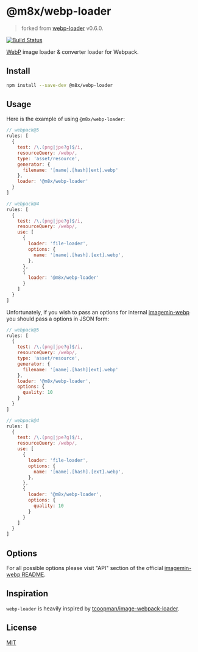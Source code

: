 # @m8x/webp-loader

> forked from [webp-loader](https://www.npmjs.com/package/webp-loader) v0.6.0.

[![Build Status](https://github.com/m8x/webp-loader/actions/workflows/test.yaml/badge.svg?branch=master)](https://github.com/m8x/webp-loader/actions/workflows/test.yaml)

[WebP](https://developers.google.com/speed/webp/) image loader & converter loader for Webpack.

## Install

```sh
npm install --save-dev @m8x/webp-loader
```

## Usage

Here is the example of using `@m8x/webp-loader`:

```javascript
// webpack@5
rules: [
  {
    test: /\.(png|jpe?g)$/i,
    resourceQuery: /webp/,
    type: 'asset/resource',
    generator: {
      filename: '[name].[hash][ext].webp'
    },
    loader: '@m8x/webp-loader'
  }
]

// webpack@4
rules: [
  {
    test: /\.(png|jpe?g)$/i,
    resourceQuery: /webp/,
    use: [
      {
        loader: 'file-loader',
        options: {
          name: '[name].[hash].[ext].webp',
        },
      },
      {
        loader: '@m8x/webp-loader'
      }
    ]
  }
]
```

Unfortunately, if you wish to pass an options for internal [imagemin-webp](https://github.com/imagemin/imagemin-webp) you should pass a options in JSON form:

```javascript
// webpack@5
rules: [
  {
    test: /\.(png|jpe?g)$/i,
    resourceQuery: /webp/,
    type: 'asset/resource',
    generator: {
      filename: '[name].[hash][ext].webp'
    },
    loader: '@m8x/webp-loader',
    options: {
      quality: 10
    }
  }
]

// webpack@4
rules: [
  {
    test: /\.(png|jpe?g)$/i,
    resourceQuery: /webp/,
    use: [
      {
        loader: 'file-loader',
        options: {
          name: '[name].[hash].[ext].webp',
        },
      },
      {
        loader: '@m8x/webp-loader',
        options: {
          quality: 10
        }
      }
    ]
  }
]
```

## Options

For all possible options please visit "API" section of the official [imagemin-webp README](https://github.com/imagemin/imagemin-webp#imageminwebpoptions).

## Inspiration

`webp-loader` is heavily inspired by [tcoopman/image-webpack-loader](https://github.com/tcoopman/image-webpack-loader).

## License

[MIT](http://opensource.org/licenses/MIT)

